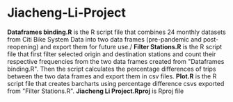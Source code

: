 # Jiacheng-Li-Project
**Dataframes binding.R** is the R script file that combines 24 monthly datasets from Citi Bike System Data into two data frames (pre-pandemic and post-reopening) and export them for future use./
**Filter Stations.R** is the R script file that first filter selected origin and destination stations and count their respective frequencies from the two data frames created from "Dataframes binding.R". Then the script calculates the percentage differences of trips between the two data frames and export them in csv files.
**Plot.R** is the R script file that creates barcharts using percentage difference csvs exported from "Filter Stations.R".
**Jiacheng Li Project.Rproj** is Rproj file 
